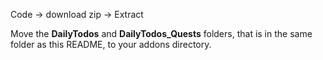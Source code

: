 Code -> download zip -> Extract

Move the **DailyTodos** and **DailyTodos_Quests** folders, that is in the same folder as this README, to your addons directory.